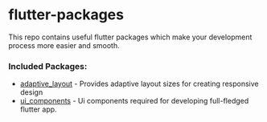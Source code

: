 # flutter-packages

This repo contains useful flutter packages which make your development process more easier and smooth.

### Included Packages:

- [adaptive_layout](adaptive_layout) - Provides adaptive layout sizes for creating responsive design
- [ui_components](ui_components) - Ui components required for developing full-fledged flutter app.